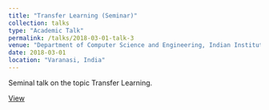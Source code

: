 ```yaml
---
title: "Transfer Learning (Seminar)"
collection: talks
type: "Academic Talk"
permalink: /talks/2018-03-01-talk-3
venue: "Department of Computer Science and Engineering, Indian Institute of Technology (BHU) Varanasi"
date: 2018-03-01
location: "Varanasi, India"
---
```


Seminal talk on the topic Transfer Learning.

[View](https://pranav-goel.github.io/files/transfer-learning-seminar.pdf)
